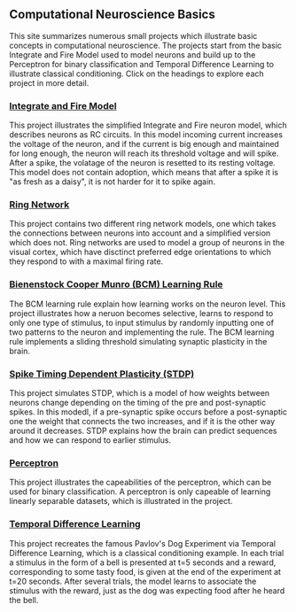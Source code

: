 ## Computational Neuroscience Basics

This site summarizes numerous small projects which illustrate basic concepts in computational neuroscience. The projects start from the basic Integrate and Fire Model used to model neurons and build up to the Perceptron for binary classification and Temporal Difference Learning to illustrate classical conditioning. Click on the headings to explore each project in more detail.

### [Integrate and Fire Model](https://github.com/Ilsa07/Integrate-and-Fire-Model)
This project illustrates the simplified Integrate and Fire neuron model, which describes neurons as RC circuits. In this model incoming current increases the voltage of the neuron, and if the current is big enough and maintained for long enough, the neuron will reach its threshold voltage and will spike. After a spike, the volatage of the neuron is resetted to its resting voltage. This model does not contain adoption, which means that after a spike it is "as fresh as a daisy", it is not harder for it to spike again.  

### [Ring Network](https://github.com/Ilsa07/Ring-Network)
This project contains two different ring network models, one which takes the connections between neurons into account and a simplified version which does not. Ring networks are used to model a group of neurons in the visual cortex, which have disctinct preferred edge orientations to which they respond to with a maximal firing rate.

### [Bienenstock Cooper Munro (BCM) Learning Rule](https://github.com/Ilsa07/BCM-Learning-Rule)
The BCM learning rule explain how learning works on the neuron level. This project illustrates how a neruon becomes selective, learns to respond to only one type of stimulus, to input stimulus by randomly inputting one of two patterns to the neuron and implementing the rule. The BCM learning rule implements a sliding threshold simulating synaptic plasticity in the brain.

### [Spike Timing Dependent Plasticity (STDP)](https://github.com/Ilsa07/Spike-Timing-Dependent-Plasticity)
This project simulates STDP, which is a model of how weights between neurons change depending on the timing of the pre and post-synaptic spikes. In this modedl, if a pre-synaptic spike occurs before a post-synaptic one the weight that connects the two increases, and if it is the other way around it decreases. STDP explains how the brain can predict sequences and how we can respond to earlier stimulus.

### [Perceptron](https://github.com/Ilsa07/Perceptron)
This project illustrates the capeabilities of the perceptron, which can be used for binary classification. A perceptron is only capeable of learning linearly separable datasets, which is illustrated in the project.

### [Temporal Difference Learning](https://github.com/Ilsa07/TD-Learning-Conditioning)
This project recreates the famous Pavlov's Dog Experiment via Temporal Difference Learning, which is a classical conditioning example. In each trial a stimulus in the form of a bell is presented at t=5 seconds and a reward, corresponding to some tasty food, is given at the end of the experiment at t=20 seconds. After several trials, the model learns to associate the stimulus with the reward, just as the dog was expecting food after he heard the bell.
